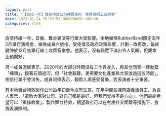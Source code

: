 ```yaml
---
layout: post
title: "【抗疫一年】舞台特效公司轉賣凍肉　樂隊辦網上音樂會"
date: 2021-01-24 15:30:53.000000000 +08:00
categories: rthk
---
```


疫情持續一年，音樂、舞台表演等行業大受影響。本地樂隊RubberBand原定去年3月舉行演唱會，樂隊成員六號指，受疫情及政府政策影響，計劃一改再改，最終變陣於12月初舉行線上收費音樂會。他表示，沒有觀眾下演出令人氣餒，但慶幸比預期好。

另一成員泥鯭表示，2020年的大部分時間沒有工作與收入，與其他同業一樣勒緊「褲頭」，摸著石頭過河，但「社會艱難，更需要文化產業與大家渡過這段時間」，相信行業不會消失。成員阿偉表示，觀眾入場感受音樂，對表演者十分重要。

有本地舞台特效製作公司由年初至今沒有生意，在年中開設凍肉店養活員工。負責人表示，「遣散大家對公司、對自己都是最好，但我們覺得不是方向」。他們最終希望可以「重操故業」，製作舞台特效，期望政府可以在考慮社交距離等措施下，放寬表演限制。
